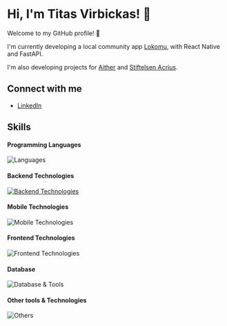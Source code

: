 # Hi, I'm Titas Virbickas! 👋

Welcome to my GitHub profile! 🌟

I'm currently developing a local community app [Lokomu](https://github.com/lokomu), with React Native and FastAPI.

I'm also developing projects for [Aither](https://github.com/Aither-NO) and [Stiftelsen Acrius](https://github.com/StiftelsenAcrius).

## Connect with me
- [LinkedIn](https://www.linkedin.com/in/titas-virbickas)

## Skills

#### Programming Languages
![Languages](https://skillicons.dev/icons?i=python,ts,kotlin,java,js,cpp,c)

#### Backend Technologies
[![Backend Technologies](https://skillicons.dev/icons?i=fastapi,spring,docker)](https://skillicons.dev)

#### Mobile Technologies
![Mobile Technologies](https://go-skill-icons.vercel.app/api/icons?i=reactnative)

#### Frontend Technologies
![Frontend Technologies](https://skillicons.dev/icons?i=react,vue,next,html,css,tailwind)

#### Database
![Database & Tools](https://skillicons.dev/icons?i=postgres)

#### Other tools & Technologies
![Others](https://skillicons.dev/icons?i=git,github,gitlab,vercel,vscode,idea,figma)
